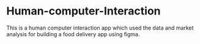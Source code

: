# Human-computer-Interaction
This is a human computer interaction app which used the data and market analysis for building a food delivery app using figma.

